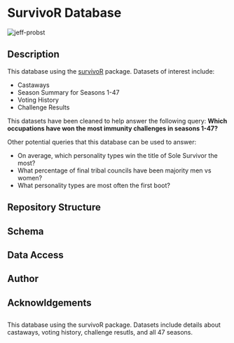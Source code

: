 # SurvivoR Database
![jeff-probst](https://github.com/user-attachments/assets/5771e248-d463-4d33-9d7d-ee136f304aef)


## Description

This database using the [survivoR](https://github.com/doehm/survivoR) package. Datasets of interest include:
- Castaways
- Season Summary for Seasons 1-47
- Voting History
- Challenge Results

This datasets have been cleaned to help answer the following query:
**Which occupations have won the most immunity challenges in seasons 1-47?**

Other potential queries that this database can be used to answer:
- On average, which personality types win the title of Sole Survivor the most?
- What percentage of final tribal councils have been majority men vs women?
- What personality types are most often the first boot? 

## Repository Structure

## Schema

## Data Access

## Author

## Acknowldgements

## 

This database using the survivoR package. Datasets include details about castaways, voting history, challenge resutls, and all 47 seasons. 

